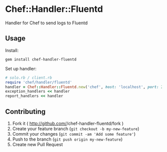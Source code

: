 # Chef::Handler::Fluentd

Handler for Chef to send logs to Fluentd

## Usage

Install:

```
gem install chef-handler-fluentd
```

Set up handler:

```ruby
# solo.rb / client.rb
require 'chef/handler/fluentd'
handler = Chef::Handler::Fluentd.new('chef', host: 'localhost', port: 24224)
exception_handlers << handler
report_handlers << handler
```

## Contributing

1. Fork it ( http://github.com/<my-github-username>/chef-handler-fluentd/fork )
2. Create your feature branch (`git checkout -b my-new-feature`)
3. Commit your changes (`git commit -am 'Add some feature'`)
4. Push to the branch (`git push origin my-new-feature`)
5. Create new Pull Request
